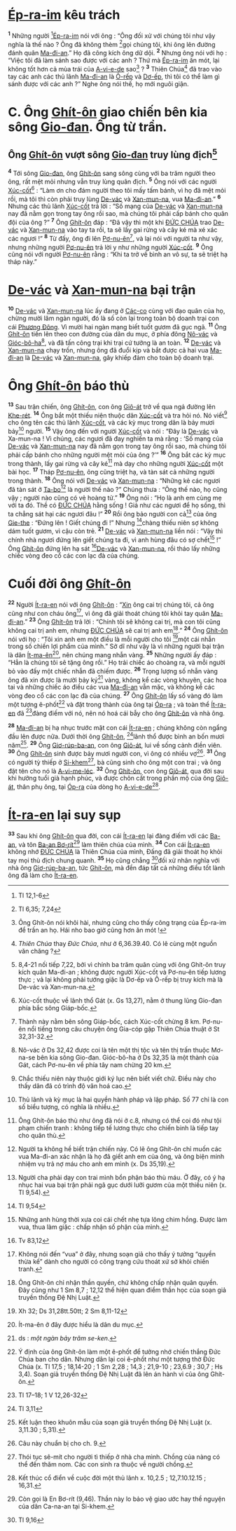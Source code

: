 # [Ép-ra-im]() kêu trách

<sup><b>1</b></sup> Những người [^1@-82fe0b55-30b6-4433-817c-57d8435e431b][Ép-ra-im]() nói với ông : “Ông đối xử với chúng tôi như vậy nghĩa là thế nào ? Ông đã không thèm [^2@-82fe0b55-30b6-4433-817c-57d8435e431b]gọi chúng tôi, khi ông lên đường đánh quân [Ma-đi-an]().” Họ đã công kích ông dữ dội. <sup><b>2</b></sup> Nhưng ông nói với họ : “Việc tôi đã làm sánh sao được với các anh ? Thứ mà [Ép-ra-im]() ăn mót, lại không tốt hơn cả mùa trái của [A-vi-e-de]() sao[^1-82fe0b55-30b6-4433-817c-57d8435e431b] ? <sup><b>3</b></sup> Thiên Chúa[^2-82fe0b55-30b6-4433-817c-57d8435e431b] đã trao vào tay các anh các thủ lãnh [Ma-đi-an]() là [Ô-rếp]() và [Dơ-ếp](), thì tôi có thể làm gì sánh được với các anh ?” Nghe ông nói thế, họ mới nguôi giận.

# C. Ông [Ghít-ôn]() giao chiến bên kia sông [Gio-đan](). Ông từ trần.

## Ông [Ghít-ôn]() vượt sông [Gio-đan]() truy lùng địch[^3-82fe0b55-30b6-4433-817c-57d8435e431b]

<sup><b>4</b></sup> Tới sông [Gio-đan](), ông [Ghít-ôn]() sang sông cùng với ba trăm người theo ông, rất mệt mỏi nhưng vẫn truy lùng quân địch. <sup><b>5</b></sup> Ông nói với các người [Xúc-cốt]()[^4-82fe0b55-30b6-4433-817c-57d8435e431b] : “Làm ơn cho đám người theo tôi mấy tấm bánh, vì họ đã mệt mỏi rồi, mà tôi thì còn phải truy lùng [De-vác]() và [Xan-mun-na](), vua [Ma-đi-an]().” <sup><b>6</b></sup> Nhưng các thủ lãnh [Xúc-cốt]() trả lời : “Số mạng của [De-vác]() và [Xan-mun-na]() nay đã nằm gọn trong tay ông rồi sao, mà chúng tôi phải cấp bánh cho quân đội của ông ?” <sup><b>7</b></sup> Ông [Ghít-ôn]() đáp : “Đã vậy thì một khi [ĐỨC CHÚA]() trao [De-vác]() và [Xan-mun-na]() vào tay ta rồi, ta sẽ lấy gai rừng và cây ké mà xé xác các ngươi !” <sup><b>8</b></sup> Từ đấy, ông đi lên [Pơ-nu-ên]()[^5-82fe0b55-30b6-4433-817c-57d8435e431b], và lại nói với người ta như vậy, nhưng những người [Pơ-nu-ên]() trả lời y như những người [Xúc-cốt](). <sup><b>9</b></sup> Ông cũng nói với người [Pơ-nu-ên]() rằng : “Khi ta trở về bình an vô sự, ta sẽ triệt hạ tháp này.”

# [De-vác]() và [Xan-mun-na]() bại trận

<sup><b>10</b></sup> [De-vác]() và [Xan-mun-na]() lúc ấy đang ở [Các-co]() cùng với đạo quân của họ, chừng mười lăm ngàn người, đó là số còn lại trong toàn bộ doanh trại con cái [Phương Đông](). Vì mười hai ngàn mạng biết tuốt gươm đã gục ngã. <sup><b>11</b></sup> Ông [Ghít-ôn]() tiến lên theo con đường của dân du mục, ở phía đông [Nô-vác]() và [Gióc-bô-ha]()[^6-82fe0b55-30b6-4433-817c-57d8435e431b], và đã tấn công trại khi trại cứ tưởng là an toàn. <sup><b>12</b></sup> [De-vác]() và [Xan-mun-na]() chạy trốn, nhưng ông đã đuổi kịp và bắt được cả hai vua [Ma-đi-an]() là [De-vác]() và [Xan-mun-na](), gây khiếp đảm cho toàn bộ doanh trại.

# Ông [Ghít-ôn]() báo thù

<sup><b>13</b></sup> Sau trận chiến, ông [Ghít-ôn](), con ông [Giô-át]() trở về qua ngả đường lên [Khe-rét](). <sup><b>14</b></sup> Ông bắt một thiếu niên thuộc dân [Xúc-cốt]() và tra hỏi nó. Nó viết[^7-82fe0b55-30b6-4433-817c-57d8435e431b] cho ông tên các thủ lãnh [Xúc-cốt](), và các kỳ mục trong dân là bảy mươi bảy[^8-82fe0b55-30b6-4433-817c-57d8435e431b] người. <sup><b>15</b></sup> Vậy ông đến với người [Xúc-cốt]() và nói : “Đây là [De-vác]() và Xa-mun-na ! Vì chúng, các ngươi đã đay nghiến ta mà rằng : ‘Số mạng của [De-vác]() và [Xan-mun-na]() nay đã nằm gọn trong tay ông rồi sao, mà chúng tôi phải cấp bánh cho những người mệt mỏi của ông ?’” <sup><b>16</b></sup> Ông bắt các kỳ mục trong thành, lấy gai rừng và cây ké[^9-82fe0b55-30b6-4433-817c-57d8435e431b] mà dạy cho những người [Xúc-cốt]() một bài học. <sup><b>17</b></sup> Tháp [Pơ-nu-ên](), ông cũng triệt hạ, và tàn sát cả những người trong thành. <sup><b>18</b></sup> Ông nói với [De-vác]() và [Xan-mun-na]() : “Những kẻ các ngươi đã tàn sát ở [Ta-bo]()[^10-82fe0b55-30b6-4433-817c-57d8435e431b] là người thế nào ?” Chúng thưa : “Ông thế nào, họ cũng vậy ; người nào cũng có vẻ hoàng tử.” <sup><b>19</b></sup> Ông nói : “Họ là anh em cùng mẹ với ta đó. Thề có [ĐỨC CHÚA]() hằng sống ! Giả như các ngươi để họ sống, thì ta chẳng sát hại các ngươi đâu !” <sup><b>20</b></sup> Rồi ông bảo người con cả[^11-82fe0b55-30b6-4433-817c-57d8435e431b] của ông [Gie-the]() : “Đứng lên ! Giết chúng đi !” Nhưng [^3@-82fe0b55-30b6-4433-817c-57d8435e431b]chàng thiếu niên sợ không dám tuốt gươm, vì cậu còn trẻ. <sup><b>21</b></sup> [De-vác]() và [Xan-mun-na]() liền nói : “Vậy thì chính nhà ngươi đứng lên giết chúng ta đi, vì anh hùng đâu có sợ chết[^12-82fe0b55-30b6-4433-817c-57d8435e431b] !” Ông [Ghít-ôn]() đứng lên hạ sát [^4@-82fe0b55-30b6-4433-817c-57d8435e431b][De-vác]() và [Xan-mun-na](), rồi tháo lấy những chiếc vòng đeo cổ các con lạc đà của chúng.

# Cuối đời ông [Ghít-ôn]()

<sup><b>22</b></sup> Người [Ít-ra-en]() nói với ông [Ghít-ôn]() : “[Xin]() ông cai trị chúng tôi, cả ông cũng như con cháu ông[^13-82fe0b55-30b6-4433-817c-57d8435e431b], vì ông đã giải thoát chúng tôi khỏi tay quân [Ma-đi-an]().” <sup><b>23</b></sup> Ông [Ghít-ôn]() trả lời : “Chính tôi sẽ không cai trị, mà con tôi cũng không cai trị anh em, nhưng [ĐỨC CHÚA]() sẽ cai trị anh em[^14-82fe0b55-30b6-4433-817c-57d8435e431b].” <sup><b>24</b></sup> Ông [Ghít-ôn]() nói với họ : “Tôi xin anh em một điều là mỗi người cho tôi [^5@-82fe0b55-30b6-4433-817c-57d8435e431b]một cái nhẫn trong số chiến lợi phẩm của mình.” Sở dĩ như vậy là vì những người bại trận là dân [Ít-ma-ên]()[^15-82fe0b55-30b6-4433-817c-57d8435e431b], nên chúng mang nhẫn vàng. <sup><b>25</b></sup> Những người ấy đáp : “Hẳn là chúng tôi sẽ tặng ông rồi.” Họ trải chiếc áo choàng ra, và mỗi người bỏ vào đấy một chiếc nhẫn đã chiếm được. <sup><b>26</b></sup> Trọng lượng số nhẫn vàng ông đã xin được là mười bảy ký[^16-82fe0b55-30b6-4433-817c-57d8435e431b] vàng, không kể các vòng khuyên, các hoa tai và những chiếc áo điều các vua [Ma-đi-an]() vẫn mặc, và không kể các vòng đeo cổ các con lạc đà của chúng. <sup><b>27</b></sup> Ông [Ghít-ôn]() lấy số vàng đó làm một tượng ê-phốt[^17-82fe0b55-30b6-4433-817c-57d8435e431b] và đặt trong thành của ông tại [Óp-ra]() ; và toàn thể [Ít-ra-en]() đã [^6@-82fe0b55-30b6-4433-817c-57d8435e431b]đàng điếm với nó, nên nó hoá cái bẫy cho ông [Ghít-ôn]() và nhà ông.

<sup><b>28</b></sup> [Ma-đi-an]() bị hạ nhục trước mặt con cái [Ít-ra-en]() ; chúng không còn ngẩng đầu lên được nữa. Dưới thời ông [Ghít-ôn](), [^7@-82fe0b55-30b6-4433-817c-57d8435e431b]lãnh thổ được bình an bốn mươi năm[^18-82fe0b55-30b6-4433-817c-57d8435e431b]. <sup><b>29</b></sup> Ông [Giơ-rúp-ba-an](), con ông [Giô-át](), lui về sống cảnh điền viên. <sup><b>30</b></sup> Ông [Ghít-ôn]() sinh được bảy mươi người con, vì ông có nhiều vợ[^19-82fe0b55-30b6-4433-817c-57d8435e431b]. <sup><b>31</b></sup> Ông có người tỳ thiếp ở [Si-khem]()[^20-82fe0b55-30b6-4433-817c-57d8435e431b], bà cũng sinh cho ông một con trai ; và ông đặt tên cho nó là [A-vi-me-léc](). <sup><b>32</b></sup> Ông [Ghít-ôn](), con ông [Giô-át](), qua đời sau khi hưởng tuổi già hạnh phúc, và được chôn cất trong phần mộ của ông [Giô-át](), thân phụ ông, tại [Óp-ra]() của dòng họ [A-vi-e-de]()[^21-82fe0b55-30b6-4433-817c-57d8435e431b].

# [Ít-ra-en]() lại suy sụp

<sup><b>33</b></sup> Sau khi ông [Ghít-ôn]() qua đời, con cái [Ít-ra-en]() lại đàng điếm với các [Ba-an](), và tôn [Ba-an Bơ-rít]()[^22-82fe0b55-30b6-4433-817c-57d8435e431b] làm thiên chúa của mình. <sup><b>34</b></sup> Con cái [Ít-ra-en]() không nhớ [ĐỨC CHÚA]() là Thiên Chúa của mình, Đấng đã giải thoát họ khỏi tay mọi thù địch chung quanh. <sup><b>35</b></sup> Họ cũng chẳng [^8@-82fe0b55-30b6-4433-817c-57d8435e431b]đối xử nhân nghĩa với nhà ông [Giơ-rúp-ba-an](), tức [Ghít-ôn](), mà đền đáp tất cả những điều tốt lành ông đã làm cho [Ít-ra-en]().

[^1-82fe0b55-30b6-4433-817c-57d8435e431b]: Ông Ghít-ôn nói khôi hài, nhưng cũng cho thấy công trạng của Ép-ra-im để trấn an họ. Hái nho bao giờ cũng hơn ăn mót !

[^2-82fe0b55-30b6-4433-817c-57d8435e431b]: _Thiên Chúa_ thay _Đức Chúa_, như ở 6,36.39.40. Có lẽ cùng một nguồn văn chăng ?

[^3-82fe0b55-30b6-4433-817c-57d8435e431b]: 8,4-21 nối tiếp 7,22, bởi vì chính ba trăm quân cùng với ông Ghít-ôn truy kích quân Ma-đi-an ; không được người Xúc-cốt và Pơ-nu-ên tiếp lương thực ; vả lại không phải tướng giặc là Dơ-ếp và Ô-rếp bị truy kích mà là De-vác và Xan-mun-na.

[^4-82fe0b55-30b6-4433-817c-57d8435e431b]: Xúc-cốt thuộc về lãnh thổ Gát (x. Gs 13,27), nằm ở thung lũng Gio-đan phía bắc sông Giáp-bốc.

[^5-82fe0b55-30b6-4433-817c-57d8435e431b]: Thành này nằm bên sông Giáp-bốc, cách Xúc-cốt chừng 8 km. Pơ-nu-ên nổi tiếng trong câu chuyện ông Gia-cóp gặp Thiên Chúa thuật ở St 32,31-32.

[^6-82fe0b55-30b6-4433-817c-57d8435e431b]: Nô-vác ở Ds 32,42 được coi là tên một thị tộc và tên thị trấn thuộc Mơ-na-se bên kia sông Gio-đan. Gióc-bô-ha ở Ds 32,35 là một thành của Gát, cách Pơ-nu-ên về phía tây nam chừng 20 km.

[^7-82fe0b55-30b6-4433-817c-57d8435e431b]: Chắc thiếu niên này thuộc giới ký lục nên biết viết chữ. Điều này cho thấy dân đã có trình độ văn hoá cao.

[^8-82fe0b55-30b6-4433-817c-57d8435e431b]: Thủ lãnh và kỳ mục là hai quyền hành pháp và lập pháp. Số 77 chỉ là con số biểu tượng, có nghĩa là nhiều.

[^9-82fe0b55-30b6-4433-817c-57d8435e431b]: Ông Ghít-ôn báo thù như ông đã nói ở c.8, nhưng có thể coi đó như tội phạm chiến tranh : không tiếp tế lương thực cho chiến binh là tiếp tay cho quân thù.

[^10-82fe0b55-30b6-4433-817c-57d8435e431b]: Người ta không hề biết trận chiến này. Có lẽ ông Ghít-ôn chỉ muốn các vua Ma-đi-an xác nhận là họ đã giết anh em của ông, và ông biện minh nhiệm vụ trả nợ máu cho anh em mình (x. Ds 35,19).

[^11-82fe0b55-30b6-4433-817c-57d8435e431b]: Người cha phải dạy con trai mình bổn phận báo thù máu. Ở đây, có ý hạ nhục hai vua bại trận phải ngã gục dưới lưỡi gươm của một thiếu niên (x. Tl 9,54).

[^12-82fe0b55-30b6-4433-817c-57d8435e431b]: Những anh hùng thời xưa coi cái chết nhẹ tựa lông chim hồng. Được làm vua, thua làm giặc : chấp nhận số phận của mình.

[^13-82fe0b55-30b6-4433-817c-57d8435e431b]: Không nói đến “vua” ở đây, nhưng soạn giả cho thấy ý tưởng “quyền thừa kế” dành cho người có công trạng cứu thoát xứ sở khỏi chiến tranh.

[^14-82fe0b55-30b6-4433-817c-57d8435e431b]: Ông Ghít-ôn chỉ nhận thần quyền, chứ không chấp nhận quân quyền. Đây cũng như 1 Sm 8,7 ; 12,12 thể hiện quan điểm thần học của soạn giả truyền thống Đệ Nhị Luật.

[^15-82fe0b55-30b6-4433-817c-57d8435e431b]: Ít-ma-ên ở đây được hiểu là dân du mục.

[^16-82fe0b55-30b6-4433-817c-57d8435e431b]: ds : _một ngàn bảy trăm se-ken_.

[^17-82fe0b55-30b6-4433-817c-57d8435e431b]: Ý định của ông Ghít-ôn làm một ê-phốt để tưởng nhớ chiến thắng Đức Chúa ban cho dân. Nhưng dân lại coi ê-phốt như một tượng thờ Đức Chúa (x. Tl 17,5 ; 18,14-20 ; 1 Sm 2,28 ; 14,3 ; 21,9-10 ; 23,6.9 ; 30,7 ; Hs 3,4). Soạn giả truyền thống Đệ Nhị Luật đã lên án hành vi của ông Ghít-ôn.

[^18-82fe0b55-30b6-4433-817c-57d8435e431b]: Kết luận theo khuôn mẫu của soạn giả truyền thống Đệ Nhị Luật (x. 3,11.30 ; 5,31).

[^19-82fe0b55-30b6-4433-817c-57d8435e431b]: Câu này chuẩn bị cho ch. 9.

[^20-82fe0b55-30b6-4433-817c-57d8435e431b]: Thói tục sê-mít cho người tì thiếp ở nhà cha mình. Chồng của nàng có thể đến thăm nom. Các con sinh ra thuộc về người chồng.

[^21-82fe0b55-30b6-4433-817c-57d8435e431b]: Kết thúc cổ điển về cuộc đời một thủ lãnh x. 10,2.5 ; 12,7.10.12.15 ; 16,31.

[^22-82fe0b55-30b6-4433-817c-57d8435e431b]: Còn gọi là En Bơ-rít (9,46). Thần này lo bảo vệ giao ước hay thề nguyện của dân Ca-na-an tại Si-khem.

[^1@-82fe0b55-30b6-4433-817c-57d8435e431b]: Tl 12,1-6

[^2@-82fe0b55-30b6-4433-817c-57d8435e431b]: Tl 6,35; 7,24

[^3@-82fe0b55-30b6-4433-817c-57d8435e431b]: Tl 9,54

[^4@-82fe0b55-30b6-4433-817c-57d8435e431b]: Tv 83,12

[^5@-82fe0b55-30b6-4433-817c-57d8435e431b]: Xh 32; Ds 31,28tt.50tt; 2 Sm 8,11-12

[^6@-82fe0b55-30b6-4433-817c-57d8435e431b]: Tl 17–18; 1 V 12,26-32

[^7@-82fe0b55-30b6-4433-817c-57d8435e431b]: Tl 3,11

[^8@-82fe0b55-30b6-4433-817c-57d8435e431b]: Tl 9,16
